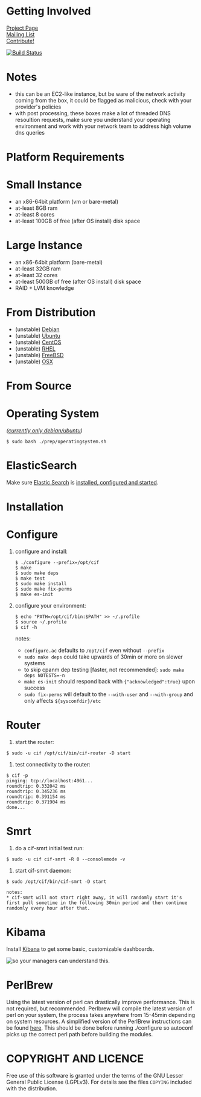 Getting Involved
===
[Project Page](http://csirtgadgets.org/cif/v2)  
[Mailing List](https://groups.google.com/forum/#!forum/ci-framework)  
[Contribute!](http://csirtgadgets.org/contribute)  

[![Build Status](https://travis-ci.org/csirtgadgets/massive-octo-spice.png?branch=master)](https://travis-ci.org/csirtgadgets/massive-octo-spice)

Notes
====
* this can be an EC2-like instance, but be ware of the network activity coming from the box, it could be flagged as malicious, check with your provider's policies
* with post processing, these boxes make a lot of threaded DNS resoultion requests, make sure you understand your operating environment and work with your network team to address high volume dns queries

Platform Requirements
===
Small Instance
====
* an x86-64bit platform (vm or bare-metal)
* at-least 8GB ram
* at-least 8 cores
* at-least 100GB of free (after OS install) disk space

Large Instance
====
* an x86-64bit platform (bare-metal)
* at-least 32GB ram
* at-least 32 cores
* at-least 500GB of free (after OS install) disk space
* RAID + LVM knowledge

From Distribution
===
* (unstable) [Debian](http://csirtgadgets.org/contribute)
* (unstable) [Ubuntu](https://launchpad.net/~cif)
* (unstable) [CentOS](http://csirtgadgets.org/contribute)
* (unstable) [RHEL](http://csirtgadgets.org/contribute)
* (unstable) [FreeBSD](http://csirtgadgets.org/contribute)
* (unstable) [OSX](http://csirtgadgets.org/contribute)

From Source
===
Operating System
====
_([currently only debian/ubuntu](http://csirtgadgets.org/contribute))_
```
$ sudo bash ./prep/operatingsystem.sh
```

ElasticSearch
====
Make sure [Elastic Search](http://www.elasticsearch.org/overview/elasticsearch/) is [installed, configured and started](http://www.elasticsearch.org/guide/en/elasticsearch/reference/current/setup.html).

Installation
==
Configure
===
1. configure and install:

    ```
    $ ./configure --prefix=/opt/cif
    $ make
    $ sudo make deps
    $ make test
    $ sudo make install
    $ sudo make fix-perms
    $ make es-init
    ```

1. configure your environment:

    ```
    $ echo "PATH=/opt/cif/bin:$PATH" >> ~/.profile
    $ source ~/.profile
    $ cif -h
    ```

    notes:  
    * ``configure.ac`` defaults to ``/opt/cif`` even without ``--prefix``  
    * ``sudo make deps`` could take upwards of 30min or more on slower systems  
    * to skip cpanm dep testing [faster, not recommended]: ``sudo make deps NOTESTS=-n``  
    * ``make es-init`` should respond back with ``{"acknowledged":true}`` upon success  
    * ``sudo fix-perms`` will default to the ``--with-user`` and ``--with-group`` and only affects ``${sysconfdir}/etc``

Router
===
1. start the router:

  ```
  $ sudo -u cif /opt/cif/bin/cif-router -D start
  ```
1. test connectivity to the router:

  ```
  $ cif -p
pinging: tcp://localhost:4961...
roundtrip: 0.332042 ms
roundtrip: 0.345236 ms
roundtrip: 0.391154 ms
roundtrip: 0.371904 ms
done...
  ```

Smrt
===
1. do a cif-smrt initial test run:

  ```
  $ sudo -u cif cif-smrt -R 0 --consolemode -v
  ```

1. start cif-smrt daemon:

  ```
  $ sudo /opt/cif/bin/cif-smrt -D start
  ```
  
    notes:  
    * cif-smrt will not start right away, it will randomly start it's first pull sometime in the following 30min period and then continue randomly every hour after that. 

Kibama
===
Install [Kibana](https://github.com/csirtgadgets/massive-octo-spice/wiki/Kibana) to get some basic, customizable dashboards.

![so your managers can understand this.](https://cloud.githubusercontent.com/assets/474878/2748630/59642a20-c7cd-11e3-8ae6-fb6d3408b453.png)

PerlBrew
====
Using the latest version of perl can drastically improve performance. This is not required, but recommended. Perlbrew will compile the latest version of perl on your system, the process takes anywhere from 15-45min depending on system resources. A simplified version of the PerlBrew instructions can be found [here](https://github.com/csirtgadgets/massive-octo-spice/wiki/PerlBrew). This should be done before running ./configure so autoconf picks up the correct perl path before building the modules.

COPYRIGHT AND LICENCE
==

Free use of this software is granted under the terms of the GNU Lesser General
Public License (LGPLv3). For details see the files `COPYING` included with the
distribution.
